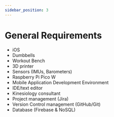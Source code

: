 ```yaml
---
sidebar_position: 3
---
```


# General Requirements
- iOS
- Dumbbells
- Workout Bench
- 3D printer
- Sensors (IMUs, Barometers)
- Raspberry Pi Pico W
- Mobile Application Development Environment
- IDE/text editor
- Kinesiology consultant
- Project management (Jira)
- Version Control management (GitHub/Git)
- Database (Firebase & NoSQL)


